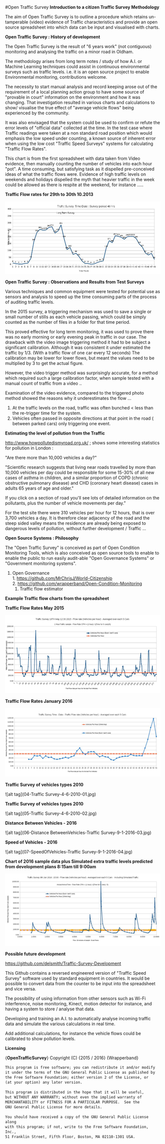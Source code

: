 #Open Traffic Survey
**Introduction to a citizen Traffic Survey Methodology**

The aim of Open Traffic Survey is to outline a procedure which retains un-tamperable (video) evidence of Traffic characteristics and provide an open source spreadsheet into which data can be input and visualised with charts.  

**Open Traffic Survey : History of development**

The Open Traffic Survey is the result of "6 years work" (not contiguous) monitoring and analysing the traffic on a minor road in Oldham.  

The methodology arises from long term notes / study of how A.I. or Machine Learning techniques could assist in continuous environmental surveys such as traffic levels. i.e. it is an open source project to enable Environmental monitoring, contributions welcome.

The necessity to start manual analysis and record keeping arose out of the requirement of a local planning action group to have some source of "provable in court" information on the environment and how it was changing. That investigation resulted in various charts and calculations to show/ visualise the true effect of "average vehicle flows" being experienced by the community. 

It was also envisaged that the system could be used to confirm or refute the error levels of "official data" collected at the time. In the test case where Traffic readings were taken at a non standard road position which would emphasis the low speed under counting, a known source of inherent error when using the low cost "Traffic Speed Surveys" systems for calculating "Traffic Flow Rates".

This chart is from the first spreadsheet with data taken from Video evidence, then manually counting the number of vehicles into  each hour "pot". A time consuming, but satisfying task as it dispelled pre-conceived ideas of what the traffic flows were. Evidence of high traffic levels on weekends and holidays dispelled the myth that heavier traffic in the week could be allowed as there is respite at the weekend, for instance ..... 

**Traffic Flow rates for 29th to 30th 10.2013**

![alt tag](01-flowrates.29.10.2013-1.jpg)  

**Open Traffic Survey : Observations and Results from Test Surveys**

Various techniques and common equipment were tested for potential use as sensors and analysis to speed up the time consuming parts of the process of auditing traffic levels. 

In the 2015 survey, a triggering mechanism was used to save a single or small number of stills as each vehicle passing, which could be simply counted as the number of files in a folder for that time period. 

This proved effective for long term monitoring, it was used to prove there was no early morning or  early evening peak in traffic in our case. The drawback with the video image triggering method it had to be subject a significant calibration. Although it was consistent it under estimated the traffic by 1/3. (With a traffic flow of one car every 12 seconds) The calibration may be lower for lower flows, but meant the values need to be multiplied by 3 to get the actual figure. 

However, the video trigger method was surprisingly accurate,  for a method which required such a large calibration factor, when sample tested with a manual count of traffic from a video ..

Examination of the video evidence, compared to the triggered photo method showed the reasons why it underestimates the flow ... 

1. At the traffic levels on the road, traffic was often bunched <  less than the re-trigger time for the system.
2. Vehicles often passed in opposite directions at that point in the road ( between parked cars) only triggering one event.

**Estimating the level of pollution from the Traffic**

http://www.howpollutedismyroad.org.uk/ ; shows some interesting statistics for pollution in London : 

  "Are there more than 10,000 vehicles a day?"

  "Scientific research suggests that living near roads travelled by more than 10,000 vehicles per day could be responsible for some 15-30% of all new cases of asthma in children, and a similar proportion of COPD (chronic obstructive pulmonary disease) and CHD (coronary heart disease) cases in adults 65 years of age and older."

  If you click on a section of road you'll see lots of detailed information on the pollutants, plus the number of vehicle movements per day."

For the test site there were 310 vehicles per hour for 12 hours, that is over 3,700 vehicles a day. It is therefore clear adjacency of the road and the steep sided valley means the residence are already being exposed to dangerous levels of pollution, without further development / Traffic ...

 
**Open Source Systems : Philosophy**

The "Open Traffic Survey" is conceived as part of Open Condition Monitoring Tools, which is also conceived as open source tools to enable to enable the public to run easily audit-able "Open Governance Systems" or "Government monitoring systems".

  1. Open Governance  
    1. https://github.com/MrChrisJ/World-Citizenship  
    2. https://github.com/wrapperband/Open-Condition-Monitoring  
      1.  Traffic flow estimator   


**Example Traffic flow charts from the spreadsheet**

**Traffic Flow Rates May 2015**  

![alt tag](02-flowrates.19.5.2015-12.0.jpg)  

**Traffic Flow Rates January 2016**  

![alt tag](03-flowrates.9.1.2016-15.00.jpg)  

**Traffic Survey of vehicles types 2010**

![alt tag](04-Traffic Survey-4-6-2010-01.jpg)

**Traffic Survey of vehicles types 2010**

![alt tag](05-Traffic Survey-4-6-2010-02.jpg)

**Distance Between Vehicles - 2016**

![alt tag](06-Distance BetweenVehicles-Traffic Survey-9-1-2016-03.jpg)

**Speed of Vehicles - 2016**

![alt tag](07-SpeedOfVehicles-Traffic Survey-9-1-2016-04.jpg)

**Chart of 2016 sample data plus Simulated extra traffic levels predicted from development plans 8:15am till 9:00am**

![alt tag](08-SimulatedAdditionalFlow-ActualPassTimes-9-1-2016.jpg)


**Possible future development**

https://github.com/delsmith/Traffic-Survey-Development

This Github contains a reversed engineered version of "Traffic Speed Survey" software used by standard equipment in countries. It would be possible to convert data from the counter to be input into the spreadsheet and vice versa.

The possibility of using information from other sensors such as Wi-Fi interference, noise monitoring, Kinect, motion detector for instance, and having a system to store / analyse that data.  

Developing and training an A.I. to automatically analyse incoming traffic data and simulate the various calculations in real time.
  
Add additional calculations, for instance the vehicle flows could be calibrated to show pollution levels.  
  
**Licensing**  
  
{**OpenTrafficSurvey**}
    Copyright (C) {2015 / 2016}  {Wrapperband}

    This program is free software; you can redistribute it and/or modify
    it under the terms of the GNU General Public License as published by
    the Free Software Foundation; either version 2 of the License, or
    (at your option) any later version.

    This program is distributed in the hope that it will be useful,
    but WITHOUT ANY WARRANTY; without even the implied warranty of
    MERCHANTABILITY or FITNESS FOR A PARTICULAR PURPOSE.  See the
    GNU General Public License for more details.

    You should have received a copy of the GNU General Public License along
    with this program; if not, write to the Free Software Foundation, Inc.,
    51 Franklin Street, Fifth Floor, Boston, MA 02110-1301 USA.


